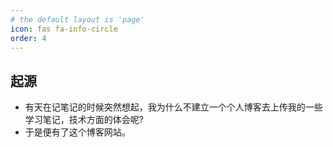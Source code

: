 ```yaml
---
# the default layout is 'page'
icon: fas fa-info-circle
order: 4
---
```


## 起源

- 有天在记笔记的时候突然想起，我为什么不建立一个个人博客去上传我的一些学习笔记，技术方面的体会呢?
- 于是便有了这个博客网站。
